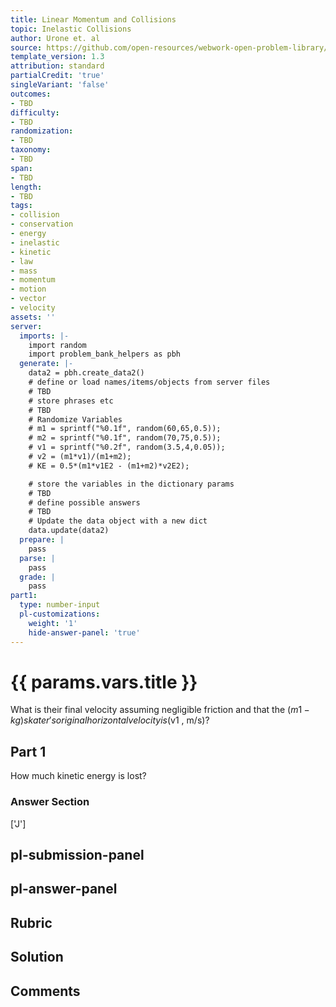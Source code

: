 ```yaml
---
title: Linear Momentum and Collisions
topic: Inelastic Collisions
author: Urone et. al
source: https://github.com/open-resources/webwork-open-problem-library/tree/master/Contrib/BrockPhysics/College_Physics_Urone/8.Linear_Momentum_and_Collisions/8-05.Inelastic_Collisions/NU_U17_08_05_002.pg
template_version: 1.3
attribution: standard
partialCredit: 'true'
singleVariant: 'false'
outcomes:
- TBD
difficulty:
- TBD
randomization:
- TBD
taxonomy:
- TBD
span:
- TBD
length:
- TBD
tags:
- collision
- conservation
- energy
- inelastic
- kinetic
- law
- mass
- momentum
- motion
- vector
- velocity
assets: ''
server:
  imports: |-
    import random
    import problem_bank_helpers as pbh
  generate: |-
    data2 = pbh.create_data2()
    # define or load names/items/objects from server files
    # TBD
    # store phrases etc
    # TBD
    # Randomize Variables
    # m1 = sprintf("%0.1f", random(60,65,0.5));
    # m2 = sprintf("%0.1f", random(70,75,0.5));
    # v1 = sprintf("%0.2f", random(3.5,4,0.05));
    # v2 = (m1*v1)/(m1+m2);
    # KE = 0.5*(m1*v1E2 - (m1+m2)*v2E2);

    # store the variables in the dictionary params
    # TBD
    # define possible answers
    # TBD
    # Update the data object with a new dict
    data.update(data2)
  prepare: |
    pass
  parse: |
    pass
  grade: |
    pass
part1:
  type: number-input
  pl-customizations:
    weight: '1'
    hide-answer-panel: 'true'
---
```


# {{ params.vars.title }} 


What is their final velocity assuming negligible friction and that the ($m1 -kg) skater's original horizontal velocity is ($v1 , m/s)?

## Part 1 
How much kinetic energy is lost? 


 ### Answer Section
['J']

## pl-submission-panel 


## pl-answer-panel 


## Rubric 


## Solution 


## Comments 


